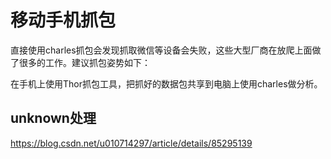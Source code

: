 # 移动手机抓包

直接使用charles抓包会发现抓取微信等设备会失败，这些大型厂商在放爬上面做了很多的工作。建议抓包姿势如下：

在手机上使用Thor抓包工具，把抓好的数据包共享到电脑上使用charles做分析。

## unknown处理
https://blog.csdn.net/u010714297/article/details/85295139